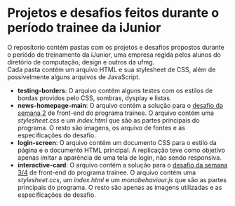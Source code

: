 # Projetos e desafios feitos durante o período trainee da iJunior
O reposítorio contém pastas com os projetos e desafios propostos durante o periódo de treinamento da iJunior, uma empresa regida pelos alunos do diretório de computação, design e outros da ufmg.  
Cada pasta contém um arquivo HTML e sua stylesheet de CSS, além de possivelmente alguns arquivos de JavaScript.  
  
- **testing-borders**: O arquivo contém alguns testes com os estilos de bordas providos pelo CSS, sombras, dysplay e listas.
- **news-homepage-main**: O arquivo contém a solução para o [desafio da semana 2](https://www.frontendmentor.io/challenges/news-homepage-H6SWTa1MFl) de front-end do programa trainee. O arquivo contém uma *stylesheet.css* e um *index.html* que são as partes principais do programa. O resto são imagens, os arquivo de fontes e as especificações do desafio.
- **login-screen**: O arquivo contém  um documento CSS para o estilo da página e o documento HTML principal. A replicação teve como objetivo apenas imitar a aparência de uma tela de login, não sendo responsiva.
- **interactive-card**: O arquivo contém a solução para o [desafio da semana 3/4](https://www.frontendmentor.io/challenges/interactive-card-details-form-XpS8cKZDWw) de front-end do programa trainee. O arquivo contém uma *stylesheet.ccs*, um *index.html* e um *monobehaviour.js* que são as partes principais do programa. O resto são apenas as imagens utilizadas e as especificações do desafio.
